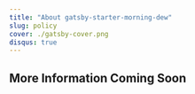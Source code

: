 ```yaml
---
title: "About gatsby-starter-morning-dew"
slug: policy
cover: ./gatsby-cover.png
disqus: true
---
```


## More Information Coming Soon
